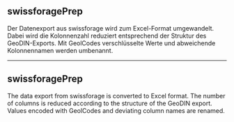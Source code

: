 ## swissforagePrep
Der Datenexport aus swissforage wird zum Excel-Format umgewandelt. Dabei wird die Kolonnenzahl reduziert entsprechend der Struktur des GeoDIN-Exports. Mit GeolCodes verschlüsselte Werte und abweichende Kolonnennamen werden umbenannt. 

---

## swissforagePrep
The data export from swissforage is converted to Excel format. The number of columns is reduced according to the structure of the GeoDIN export. Values encoded with GeolCodes and deviating column names are renamed. 
